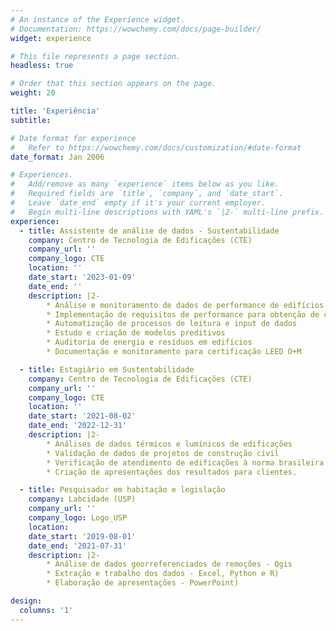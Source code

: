 ```yaml
---
# An instance of the Experience widget.
# Documentation: https://wowchemy.com/docs/page-builder/
widget: experience

# This file represents a page section.
headless: true

# Order that this section appears on the page.
weight: 20

title: 'Experiência'
subtitle:

# Date format for experience
#   Refer to https://wowchemy.com/docs/customization/#date-format
date_format: Jan 2006

# Experiences.
#   Add/remove as many `experience` items below as you like.
#   Required fields are `title`, `company`, and `date_start`.
#   Leave `date_end` empty if it's your current employer.
#   Begin multi-line descriptions with YAML's `|2-` multi-line prefix.
experience:
  - title: Assistente de análise de dados - Sustentabilidade
    company: Centro de Tecnologia de Edificações (CTE)
    company_url: ''
    company_logo: CTE
    location: ''
    date_start: '2023-01-09'
    date_end: ''
    description: |2-
        * Análise e monitoramento de dados de performance de edifícios
        * Implementação de requisitos de performance para obtenção de certificações sustentáveis
        * Automatização de processos de leitura e input de dados
        * Estudo e criação de modelos preditivos
        * Auditoria de energia e resíduos em edifícios
        * Documentação e monitoramento para certificação LEED O+M

  - title: Estagiário em Sustentabilidade
    company: Centro de Tecnologia de Edificações (CTE)
    company_url: ''
    company_logo: CTE
    location: ''
    date_start: '2021-08-02'
    date_end: '2022-12-31'
    description: |2-
        * Análises de dados térmicos e lumínicos de edificações
        * Validação de dados de projetos de construção civil 
        * Verificação de atendimento de edificações à norma brasileira NBR15575-1
        * Criação de apresentações dos resultados para clientes.   

  - title: Pesquisador em habitação e legislação 
    company: Labcidade (USP)
    company_url: ''
    company_logo: Logo_USP
    location: 
    date_start: '2019-08-01'
    date_end: '2021-07-31'
    description: |2-
        * Análise de dados georreferenciados de remoções - Qgis
        * Extração e trabalho dos dados - Excel, Python e R)
        * Elaboração de apresentações - PowerPoint)

design:
  columns: '1'
---
```

